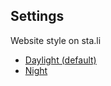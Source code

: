 Settings
--------
Website style on sta.li

<ul>
<li><a href="javascript:document.cookie='style=;path=/;domain=sta.li';window.location.reload();">Daylight (default)</a></li>

<li><a href="javascript:document.cookie='style=1;path=/;domain=sta.li';window.location.reload();">Night</a></li>
</ul>
